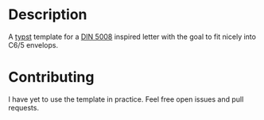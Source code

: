 # Description

A [typst](https://typst.app) template for a [DIN 5008](https://de.wikipedia.org/wiki/DIN_5008) inspired letter with the goal to fit nicely into C6/5 envelops.

# Contributing

I have yet to use the template in practice. Feel free open issues and pull requests.
